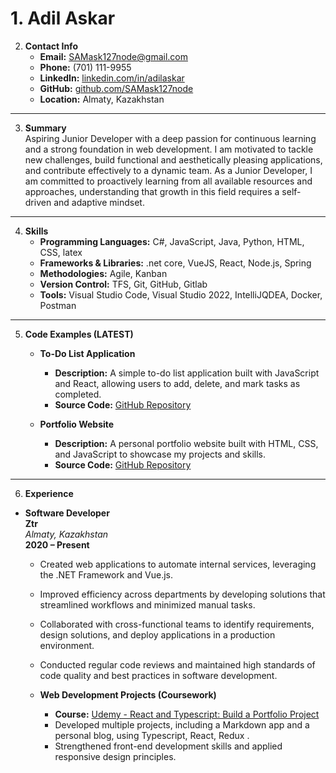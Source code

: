 # 1. Adil Askar

2. **Contact Info**  
   - **Email:** SAMask127node@gmail.com  
   - **Phone:** (701) 111-9955  
   - **LinkedIn:** [linkedin.com/in/adilaskar](https://linkedin.com/in/adilaskar)  
   - **GitHub:** [github.com/SAMask127node](https://github.com/SAMask127node)  
   - **Location:** Almaty, Kazakhstan  

---

3. **Summary**  
   Aspiring Junior Developer with a deep passion for continuous learning and a strong foundation in web development. 
   I am motivated to tackle new challenges, build functional and aesthetically pleasing applications, and 
   contribute effectively to a dynamic team. As a Junior Developer, I am committed to proactively learning 
   from all available resources and approaches, understanding that growth in this field requires a self-driven and adaptive mindset.

---

4. **Skills**  
   - **Programming Languages:** C#, JavaScript, Java, Python, HTML, CSS, latex  
   - **Frameworks & Libraries:** .net core, VueJS, React, Node.js, Spring  
   - **Methodologies:** Agile, Kanban  
   - **Version Control:** TFS, Git, GitHub, Gitlab  
   - **Tools:** Visual Studio Code, Visual Studio 2022,  IntelliJQDEA, Docker, Postman  

---

5. **Code Examples (LATEST)**  
   - **To-Do List Application**  
     - **Description:** A simple to-do list application built with JavaScript and React, allowing users to add, delete, and mark tasks as completed.
     - **Source Code:** [GitHub Repository](https://github.com/SAMask127node/todo-list)

   - **Portfolio Website**  
     - **Description:** A personal portfolio website built with HTML, CSS, and JavaScript to showcase my projects and skills.
     - **Source Code:** [GitHub Repository](https://github.com/SAMask127node/portfolio-website)

---

6. **Experience**  
- **Software Developer**  
     **Ztr**  
     *Almaty, Kazakhstan*  
     **2020 – Present**

     - Created web applications to automate internal services, leveraging the .NET Framework and Vue.js.
     - Improved efficiency across departments by developing solutions that streamlined workflows and minimized manual tasks.
     - Collaborated with cross-functional teams to identify requirements, design solutions, and deploy applications in a production environment.
     - Conducted regular code reviews and maintained high standards of code quality and best practices in software development.

   - **Web Development Projects (Coursework)**  
     - **Course:** [Udemy - React and Typescript: Build a Portfolio Project](https://www.udemy.com/course/react-and-typescript-build-a-portfolio-project/learn/lecture/24186294?start=0#overview)  
     - Developed multiple projects, including a Markdown app and a personal blog, using Typescript, React, Redux .
     - Strengthened front-end development skills and applied responsive design principles.